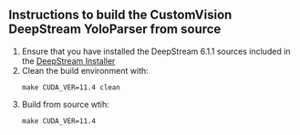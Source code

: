 ## Instructions to build the CustomVision DeepStream YoloParser from source
1. Ensure that you have installed the DeepStream 6.1.1 sources included in the [DeepStream Installer](https://developer.nvidia.com/deepstream-getting-started)
2. Clean the build environment with:
    ``` 
    make CUDA_VER=11.4 clean 
    ```
3. Build from source wtih:
    ``` 
    make CUDA_VER=11.4 
    ```
